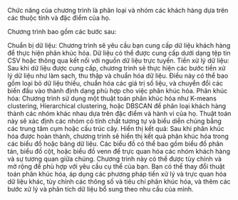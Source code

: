Chức năng của chương trình là phân loại và nhóm các khách hàng dựa trên các thuộc tính và đặc điểm của họ.

Chương trình bao gồm các bước sau:

Chuẩn bị dữ liệu: Chương trình sẽ yêu cầu bạn cung cấp dữ liệu khách hàng để thực hiện phân khúc hóa. Dữ liệu có thể được cung cấp dưới dạng tệp tin CSV hoặc thông qua kết nối với nguồn dữ liệu trực tuyến.
Tiền xử lý dữ liệu: Sau khi dữ liệu được cung cấp, chương trình sẽ thực hiện các bước tiền xử lý dữ liệu như làm sạch, thu thập và chuẩn hóa dữ liệu. Điều này có thể bao gồm loại bỏ dữ liệu thiếu, chuẩn hóa các giá trị số liệu, và chuyển đổi các biến đầu vào thành định dạng phù hợp cho việc phân khúc hóa.
Phân khúc hóa: Chương trình sử dụng một thuật toán phân khúc hóa như K-means clustering, Hierarchical clustering, hoặc DBSCAN để phân loại khách hàng thành các nhóm khác nhau dựa trên đặc điểm và hành vi của họ. Thuật toán này sẽ xác định các nhóm có tính chất tương tự và biểu diễn chúng bằng các trung tâm cụm hoặc cấu trúc cây.
Hiển thị kết quả: Sau khi phân khúc hóa được hoàn thành, chương trình sẽ hiển thị kết quả phân khúc hóa trong các biểu đồ hoặc bảng dữ liệu. Các biểu đồ có thể bao gồm biểu đồ phân tán, biểu đồ cột, hoặc biểu đồ venn để trực quan hóa các nhóm khách hàng và sự tương quan giữa chúng.
Chương trình này có thể được tùy chỉnh và mở rộng để phù hợp với yêu cầu cụ thể của bạn. Bạn có thể thay đổi thuật toán phân khúc hóa, áp dụng các phương pháp tiền xử lý và trực quan hóa dữ liệu khác, tùy chỉnh các thông số và tiêu chí phân khúc hóa, và thêm các bước xử lý và phân tích dữ liệu bổ sung theo nhu cầu của mình.
